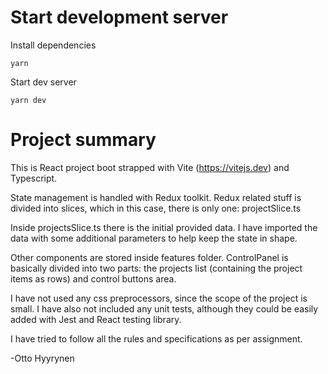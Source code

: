 # Start development server

Install dependencies

```
yarn
```

Start dev server

```
yarn dev
```

# Project summary

This is React project boot strapped with Vite (https://vitejs.dev) and Typescript.

State management is handled with Redux toolkit. Redux related stuff is divided into slices, which in this case,
there is only one: projectSlice.ts

Inside projectsSlice.ts there is the initial provided data. I have imported the data with some additional parameters
to help keep the state in shape.

Other components are stored inside features folder. ControlPanel is basically divided into two parts: the projects list
(containing the project items as rows) and control buttons area.

I have not used any css preprocessors, since the scope of the project is small. I have also not included any unit tests,
although they could be easily added with Jest and React testing library.

I have tried to follow all the rules and specifications as per assignment.

-Otto Hyyrynen
